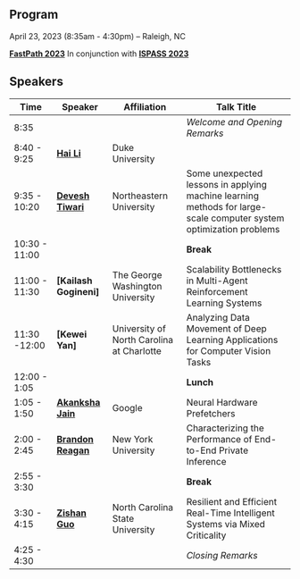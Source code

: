 ## Program
April 23, 2023 (8:35am - 4:30pm) – Raleigh, NC 

**[FastPath 2023](https://fastpath2023.github.io/FastPath2023/)** In conjunction with **[ISPASS 2023](https://ispass.org/ispass2023/)**

## Speakers

|Time| Speaker                    | Affiliation       | Talk Title |
|----  |----                                                                                             | ----              |----              |
|8:35 | | | *Welcome and Opening Remarks*|
|8:40 - 9:25| **[Hai Li](https://github.com/FastPath2023/FastPath2023/blob/main/Program/Hai)**                                                                                       | Duke University                               |  |
|9:35 - 10:20|**[Devesh Tiwari](https://github.com/FastPath2023/FastPath2023/blob/main/Program/Devesh)**                                                                                   | Northeastern University                       | Some unexpected lessons in applying machine learning methods for large-scale computer system optimization problems |
|10:30 - 11:00 | | |**Break**|
|11:00 - 11:30 |**[Kailash Gogineni]** |The George Washington University |Scalability Bottlenecks in Multi-Agent Reinforcement Learning Systems|
|11:30 -12:00|**[Kewei Yan]** | University of North Carolina at Charlotte|Analyzing Data Movement of Deep Learning Applications for Computer Vision Tasks|
|12:00 - 1:05 | | |**Lunch**|
|1:05 - 1:50|**[Akanksha Jain](https://github.com/FastPath2023/FastPath2023/blob/main/Program/Akanksha)**      | Google                  |   Neural Hardware Prefetchers|
|2:00 - 2:45|**[Brandon Reagan](https://github.com/FastPath2023/FastPath2023/blob/main/Program/Brandon)**                                                                                   | New York University                    | Characterizing the Performance of End-to-End Private Inference |
|2:55 - 3:30 | | |**Break**|
|3:30 - 4:15|**[Zishan Guo](https://github.com/FastPath2023/FastPath2023/blob/main/Program/Zishan)**                                                                                        | North Carolina State University               |Resilient and Efficient Real-Time Intelligent Systems via Mixed Criticality |
|4:25 - 4:30 | | |*Closing Remarks*|

     
